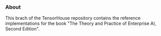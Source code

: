 ### About
This brach of the TensorHouse repository contains the reference implementations for the book "The Theory and Practice of Enterprise AI, Second Edition".
